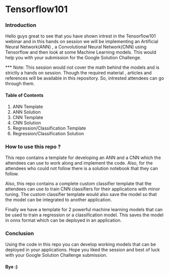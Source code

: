 # Tensorflow101

### Introduction

Hello guys great to see that you have shown intrest in the Tensorflow101 webinar and in this hands on session we will be implementing an Artificial Neural Network(ANN) , a Convolutional Neural Network(CNN) using Tensorflow and then look at some Machine Learning models. This would help you with your submission for the Google Solution Challenge. 

*** Note: 
This session would not cover the math behind the models and is strictly a hands on session. Though the required material , articles and references will be available in this repository. So, intrested attendees can go through them. 

#### Table of Contents
 1. ANN Template
 2. ANN Solution
 3. CNN Template
 4. CNN Solution
 5. Regression/Classification Template
 6. Regression/Classification Solution

### How to use this repo ?

This repo contains a template for developing an ANN and a CNN which the attendees can use to work along and implement the code. Also, for the attendees who could not follow there is a solution notebook that they can follow. 

Also, this repo contains a complete custom classifier template that the attendees can use to train CNN classifiers for their applications with minor tuning. The custom classifier template would also save the model so that the model can be integrated to another application. 

Finally we have a template for 2 powerful machine learning models that can be used to train a regression or a classification model. This saves the model in onnx format which can be deployed in an application. 

### Conclusion

Using the code in this repo you can develop working models that can be deployed in your applications. Hope you liked the session and best of luck with your Google Solution Challenge submission. 


#### Bye :)
